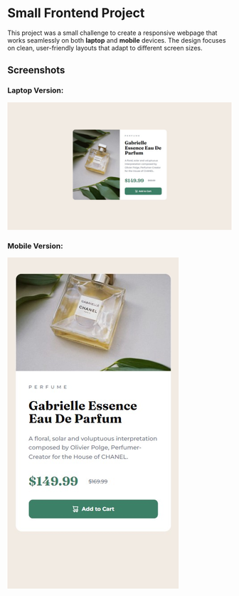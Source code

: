 # Small Frontend Project

This project was a small challenge to create a responsive webpage that works seamlessly on both **laptop** and **mobile** devices. The design focuses on clean, user-friendly layouts that adapt to different screen sizes.

## Screenshots

### Laptop Version:

![Laptop View](./src/assets/Laptop-version.jpg)

### Mobile Version:
![Mobile View](./src/assets/mobile-version.jpg)